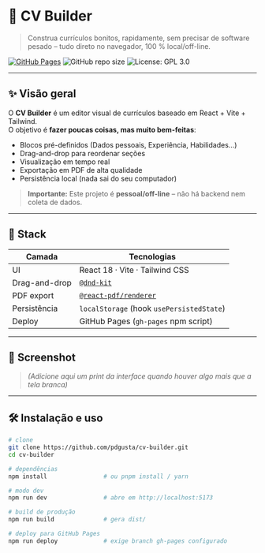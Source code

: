 # 📄 CV Builder

> Construa currículos bonitos, rapidamente, sem precisar de software pesado – tudo direto no navegador, 100 % local/off-line.

[![GitHub Pages](https://img.shields.io/badge/demo-live-green?logo=github)](https://pdgusta.github.io/cv-builder/)
![GitHub repo size](https://img.shields.io/github/repo-size/pdgusta/cv-builder)
![License: GPL 3.0](https://img.shields.io/badge/license-GPLv3-blue)

---

## ✨ Visão geral

O **CV Builder** é um editor visual de currículos baseado em React + Vite + Tailwind.  
O objetivo é **fazer poucas coisas, mas muito bem-feitas**:

- Blocos pré-definidos (Dados pessoais, Experiência, Habilidades…)
- Drag-and-drop para reordenar seções
- Visualização em tempo real
- Exportação em PDF de alta qualidade
- Persistência local (nada sai do seu computador)

> **Importante:** Este projeto é **pessoal/off-line** – não há backend nem coleta de dados.

---

## 🚀 Stack

| Camada           | Tecnologias                             |
| ---------------- | --------------------------------------- |
| UI               | React 18 · Vite · Tailwind CSS          |
| Drag-and-drop    | [`@dnd-kit`](https://dndkit.com/)       |
| PDF export       | [`@react-pdf/renderer`](https://react-pdf.org/) |
| Persistência     | `localStorage` (hook `usePersistedState`)|
| Deploy           | GitHub Pages (`gh-pages` npm script)    |

---

## 📸 Screenshot

> *(Adicione aqui um print da interface quando houver algo mais que a tela branca)*

---

## 🛠️ Instalação e uso

```bash
# clone
git clone https://github.com/pdgusta/cv-builder.git
cd cv-builder

# dependências
npm install                # ou pnpm install / yarn

# modo dev
npm run dev                # abre em http://localhost:5173

# build de produção
npm run build              # gera dist/

# deploy para GitHub Pages
npm run deploy             # exige branch gh-pages configurado
